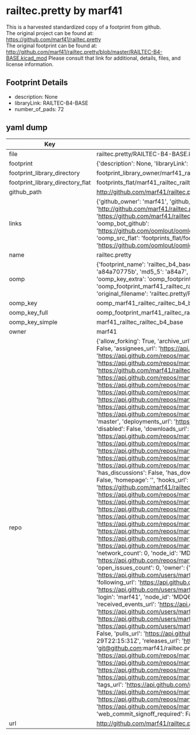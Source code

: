 # railtec.pretty by marf41  
This is a harvested standardized copy of a footprint from github.  
The original project can be found at:  
https://github.com/marf41/railtec.pretty  
The original footprint can be found at:
http://github.com/marf41/railtec.pretty/blob/master/RAILTEC-B4-BASE.kicad_mod
Please consult that link for additional, details, files, and license information.  
## Footprint Details
* description: None  
* libraryLink: RAILTEC-B4-BASE  
* number_of_pads: 72  
## yaml dump  
| Key | Value |  
| --- | --- |  
| file | railtec.pretty/RAILTEC-B4-BASE.kicad_mod |  
| footprint | {'description': None, 'libraryLink': 'RAILTEC-B4-BASE', 'number_of_pads': 72} |  
| footprint_library_directory | footprint_library_owner/marf41_railtec.pretty |  
| footprint_library_directory_flat | footprints_flat/marf41_railtec_railtec_b4_base/working |  
| github_path | http://github.com/marf41/railtec.pretty/blob/master/RAILTEC-B4-BASE.kicad_mod |  
| links | {'github_owner': 'marf41', 'github_repo_name': 'railtec.pretty', 'github_src': 'http://github.com/marf41/railtec.pretty/blob/master/RAILTEC-B4-BASE.kicad_mod', 'github_src_repo': 'https://github.com/marf41/railtec.pretty', 'oomp_bot': 'footprints/marf41_railtec_railtec_b4_base/working', 'oomp_bot_github': 'https://github.com/oomlout/oomlout_oomp_footprint_bot/tree/main/footprints/marf41_railtec_railtec_b4_base/working', 'oomp_src_flat': 'footprints_flat/footprints_flat/marf41_railtec_railtec_b4_base/working', 'oomp_src_flat_github': 'https://github.com/oomlout/oomlout_oomp_footprint_src/tree/main/footprints_flat/marf41_railtec_railtec_b4_base/working'} |  
| name | railtec.pretty |  
| oomp | {'footprint_name': 'railtec_b4_base', 'library_name': 'railtec', 'md5': 'a84a70775bed86bb91de8cfb2ee37519', 'md5_10': 'a84a70775b', 'md5_5': 'a84a7', 'md5_6': 'a84a70', 'oomp_key': 'oomp_marf41_railtec_railtec_b4_base', 'oomp_key_extra': 'oomp_footprint_marf41_railtec_railtec_b4_base', 'oomp_key_full': 'oomp_footprint_marf41_railtec_railtec_b4_base_a84a70', 'oomp_key_simple': 'marf41_railtec_railtec_b4_base', 'original_filename': 'railtec.pretty/RAILTEC-B4-BASE.kicad_mod', 'owner_name': 'marf41'} |  
| oomp_key | oomp_marf41_railtec_railtec_b4_base |  
| oomp_key_full | oomp_footprint_marf41_railtec_railtec_b4_base |  
| oomp_key_simple | marf41_railtec_railtec_b4_base |  
| owner | marf41 |  
| repo | {'allow_forking': True, 'archive_url': 'https://api.github.com/repos/marf41/railtec.pretty/{archive_format}{/ref}', 'archived': False, 'assignees_url': 'https://api.github.com/repos/marf41/railtec.pretty/assignees{/user}', 'blobs_url': 'https://api.github.com/repos/marf41/railtec.pretty/git/blobs{/sha}', 'branches_url': 'https://api.github.com/repos/marf41/railtec.pretty/branches{/branch}', 'clone_url': 'https://github.com/marf41/railtec.pretty.git', 'collaborators_url': 'https://api.github.com/repos/marf41/railtec.pretty/collaborators{/collaborator}', 'comments_url': 'https://api.github.com/repos/marf41/railtec.pretty/comments{/number}', 'commits_url': 'https://api.github.com/repos/marf41/railtec.pretty/commits{/sha}', 'compare_url': 'https://api.github.com/repos/marf41/railtec.pretty/compare/{base}...{head}', 'contents_url': 'https://api.github.com/repos/marf41/railtec.pretty/contents/{+path}', 'contributors_url': 'https://api.github.com/repos/marf41/railtec.pretty/contributors', 'created_at': '2014-09-29T21:16:20Z', 'default_branch': 'master', 'deployments_url': 'https://api.github.com/repos/marf41/railtec.pretty/deployments', 'description': 'KiCAD module', 'disabled': False, 'downloads_url': 'https://api.github.com/repos/marf41/railtec.pretty/downloads', 'events_url': 'https://api.github.com/repos/marf41/railtec.pretty/events', 'fork': False, 'forks': 0, 'forks_count': 0, 'forks_url': 'https://api.github.com/repos/marf41/railtec.pretty/forks', 'full_name': 'marf41/railtec.pretty', 'git_commits_url': 'https://api.github.com/repos/marf41/railtec.pretty/git/commits{/sha}', 'git_refs_url': 'https://api.github.com/repos/marf41/railtec.pretty/git/refs{/sha}', 'git_tags_url': 'https://api.github.com/repos/marf41/railtec.pretty/git/tags{/sha}', 'git_url': 'git://github.com/marf41/railtec.pretty.git', 'has_discussions': False, 'has_downloads': True, 'has_issues': False, 'has_pages': False, 'has_projects': True, 'has_wiki': False, 'homepage': '', 'hooks_url': 'https://api.github.com/repos/marf41/railtec.pretty/hooks', 'html_url': 'https://github.com/marf41/railtec.pretty', 'id': 24613406, 'is_template': False, 'issue_comment_url': 'https://api.github.com/repos/marf41/railtec.pretty/issues/comments{/number}', 'issue_events_url': 'https://api.github.com/repos/marf41/railtec.pretty/issues/events{/number}', 'issues_url': 'https://api.github.com/repos/marf41/railtec.pretty/issues{/number}', 'keys_url': 'https://api.github.com/repos/marf41/railtec.pretty/keys{/key_id}', 'labels_url': 'https://api.github.com/repos/marf41/railtec.pretty/labels{/name}', 'language': None, 'languages_url': 'https://api.github.com/repos/marf41/railtec.pretty/languages', 'license': None, 'merges_url': 'https://api.github.com/repos/marf41/railtec.pretty/merges', 'milestones_url': 'https://api.github.com/repos/marf41/railtec.pretty/milestones{/number}', 'mirror_url': None, 'name': 'railtec.pretty', 'network_count': 0, 'node_id': 'MDEwOlJlcG9zaXRvcnkyNDYxMzQwNg==', 'notifications_url': 'https://api.github.com/repos/marf41/railtec.pretty/notifications{?since,all,participating}', 'open_issues': 0, 'open_issues_count': 0, 'owner': {'avatar_url': 'https://avatars.githubusercontent.com/u/3671015?v=4', 'events_url': 'https://api.github.com/users/marf41/events{/privacy}', 'followers_url': 'https://api.github.com/users/marf41/followers', 'following_url': 'https://api.github.com/users/marf41/following{/other_user}', 'gists_url': 'https://api.github.com/users/marf41/gists{/gist_id}', 'gravatar_id': '', 'html_url': 'https://github.com/marf41', 'id': 3671015, 'login': 'marf41', 'node_id': 'MDQ6VXNlcjM2NzEwMTU=', 'organizations_url': 'https://api.github.com/users/marf41/orgs', 'received_events_url': 'https://api.github.com/users/marf41/received_events', 'repos_url': 'https://api.github.com/users/marf41/repos', 'site_admin': False, 'starred_url': 'https://api.github.com/users/marf41/starred{/owner}{/repo}', 'subscriptions_url': 'https://api.github.com/users/marf41/subscriptions', 'type': 'User', 'url': 'https://api.github.com/users/marf41'}, 'private': False, 'pulls_url': 'https://api.github.com/repos/marf41/railtec.pretty/pulls{/number}', 'pushed_at': '2014-09-29T22:15:31Z', 'releases_url': 'https://api.github.com/repos/marf41/railtec.pretty/releases{/id}', 'size': 124, 'ssh_url': 'git@github.com:marf41/railtec.pretty.git', 'stargazers_count': 0, 'stargazers_url': 'https://api.github.com/repos/marf41/railtec.pretty/stargazers', 'statuses_url': 'https://api.github.com/repos/marf41/railtec.pretty/statuses/{sha}', 'subscribers_count': 1, 'subscribers_url': 'https://api.github.com/repos/marf41/railtec.pretty/subscribers', 'subscription_url': 'https://api.github.com/repos/marf41/railtec.pretty/subscription', 'svn_url': 'https://github.com/marf41/railtec.pretty', 'tags_url': 'https://api.github.com/repos/marf41/railtec.pretty/tags', 'teams_url': 'https://api.github.com/repos/marf41/railtec.pretty/teams', 'temp_clone_token': None, 'topics': ['kicad'], 'trees_url': 'https://api.github.com/repos/marf41/railtec.pretty/git/trees{/sha}', 'updated_at': '2020-04-03T21:27:51Z', 'url': 'https://api.github.com/repos/marf41/railtec.pretty', 'visibility': 'public', 'watchers': 0, 'watchers_count': 0, 'web_commit_signoff_required': False} |  
| url | http://github.com/marf41/railtec.pretty |  

